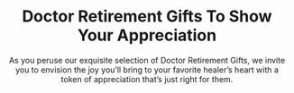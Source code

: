 ---
layout: post
title: Doctor Retirement Gifts To Show Your Appreciation
subtitle: As you peruse our exquisite selection of Doctor Retirement Gifts, we invite you to envision the joy you’ll bring to your favorite healer’s heart with a token of appreciation that’s just right for them.
header-img: "img/post/2023/09/copied/doctor-retirement-gifts.jpg"
header-style: text
permalink: "/doctor-retirement-gifts/"
catalog: true
tags:
  - Recipients 
  - Men
---     